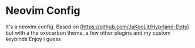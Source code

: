 # Neovim Config
It's a neovim config.
Based on [https://github.com/JaKooLit/Hyprland-Dots] but with a the oxocarbon theme, a few other plugins and my custom keybinds
Enjoy i guess
